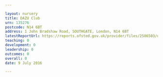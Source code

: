 ```yaml
---

layout: nursery
title: DAZU Club
urn: 135276
postcode: N14 6BT
address: 1 John Bradshaw Road, SOUTHGATE, London, N14 6BT
latestReportUrl: https://reports.ofsted.gov.uk/provider/files/2586503/urn/135276.pdf
teaching: 0
development: 0
leadership: 0
outcomes: 0
overall: 0
date: 9 July 2016

---
```

